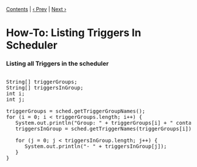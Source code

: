<div class="secNavPanel"><a href=".">Contents</a> | <a href="ListJobs">&lsaquo;&nbsp;Prev</a> | <a href="JobTriggers">Next&nbsp;&rsaquo;</a></div>





# How-To: Listing Triggers In Scheduler

### Listing all Triggers in the scheduler

<pre>

String[] triggerGroups;
String[] triggersInGroup;
int i;
int j;

triggerGroups = sched.getTriggerGroupNames();
for (i = 0; i < triggerGroups.length; i++) {
   System.out.println("Group: " + triggerGroups[i] + " contains the following triggers");
   triggersInGroup = sched.getTriggerNames(triggerGroups[i]);

   for (j = 0; j < triggersInGroup.length; j++) {
      System.out.println("- " + triggersInGroup[j]);
   }
}

</pre>




